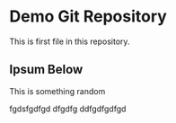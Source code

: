 # Demo Git Repository

This is first file in this repository.

## Ipsum Below

This is something random

fgdsfgdfgd  dfgdfg ddfgdfgdfgd